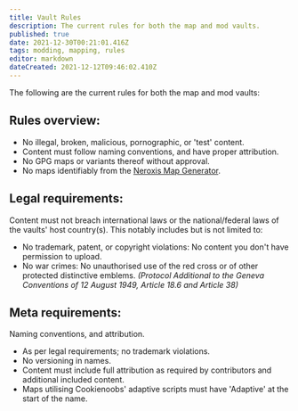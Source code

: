 ```yaml
---
title: Vault Rules
description: The current rules for both the map and mod vaults.
published: true
date: 2021-12-30T00:21:01.416Z
tags: modding, mapping, rules
editor: markdown
dateCreated: 2021-12-12T09:46:02.410Z
---
```


The following are the current rules for both the map and mod vaults:

## Rules overview:

* No illegal, broken, malicious, pornographic, or 'test' content.
* Content must follow naming conventions, and have proper attribution.
* No GPG maps or variants thereof without approval.
* No maps identifiably from the [Neroxis Map Generator](https://github.com/FAForever/Neroxis-Map-Generator).

## Legal requirements:
Content must not breach international laws or the national/federal laws of the vaults' host country(s). This notably includes but is not limited to:

* No trademark, patent, or copyright violations: No content you don't have permission to upload.
* No war crimes: No unauthorised use of the red cross or of other protected distinctive emblems. *(Protocol Additional to the Geneva Conventions of 12 August 1949, Article 18.6 and Article 38)*

## Meta requirements:
Naming conventions, and attribution.

* As per legal requirements; no trademark violations.
* No versioning in names.
* Content must include full attribution as required by contributors and additional included content.
* Maps utilising Cookienoobs' adaptive scripts must have 'Adaptive' at the start of the name.